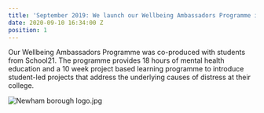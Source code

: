```yaml
---
title: 'September 2019: We launch our Wellbeing Ambassadors Programme in Newham Borough'
date: 2020-09-10 16:34:00 Z
position: 1
---
```


Our Wellbeing Ambassadors Programme was co-produced with students from School21.  The programme provides 18 hours of mental health education and a 10 week project based learning programme to introduce student-led projects that address the underlying causes of distress at their college.

![Newham borough logo.jpg](/uploads/Newham%20borough%20logo.jpg)